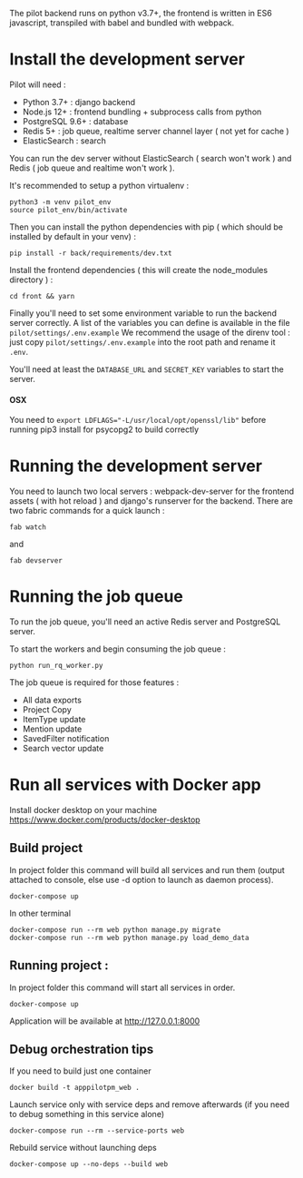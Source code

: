 
The pilot backend runs on python v3.7+, the frontend is written in ES6 javascript, transpiled with babel and bundled with webpack.

# Install the development server

Pilot will need :
 - Python 3.7+ : django backend
 - Node.js 12+ : frontend bundling + subprocess calls from python
 - PostgreSQL 9.6+ : database
 - Redis 5+ : job queue, realtime server channel layer ( not yet for cache )
 - ElasticSearch : search
 
You can run the dev server without ElasticSearch ( search won't work ) and Redis ( job queue and realtime won't work ).

It's recommended to setup a python virtualenv :

```
python3 -m venv pilot_env
source pilot_env/bin/activate
```

Then you can install the python dependencies with pip ( which should be installed by default in your venv) :

```
pip install -r back/requirements/dev.txt
```

Install the frontend dependencies ( this will create the node_modules directory ) :

```
cd front && yarn
```

Finally you'll need to set some environment variable to run the backend server correctly.
A list of the variables you can define is available in the file `pilot/settings/.env.example`
We recommend the usage of the direnv tool : just copy `pilot/settings/.env.example` into the root path and rename it `.env`.

You'll need at least the `DATABASE_URL` and `SECRET_KEY` variables to start the server.

#### OSX

You need to `export LDFLAGS="-L/usr/local/opt/openssl/lib"` before running pip3 install for psycopg2 to build correctly


# Running the development server

You need to launch two local servers : webpack-dev-server for the frontend assets ( with hot reload ) and django's runserver for the backend.
There are two fabric commands for a quick launch :

```
fab watch
```
and
```
fab devserver
```

# Running the job queue

To run the job queue, you'll need an active Redis server and PostgreSQL server.

To start the workers and begin consuming the job queue :

```
python run_rq_worker.py
```

The job queue is required for those features :
 
 - All data exports
 - Project Copy
 - ItemType update
 - Mention update
 - SavedFilter notification
 - Search vector update

# Run all services with Docker app

Install docker desktop on your machine
https://www.docker.com/products/docker-desktop

## Build project
In project folder this command will build all services and run them (output attached to console, else use -d option to launch as daemon process). 
```
docker-compose up
```
In other terminal
```
docker-compose run --rm web python manage.py migrate
docker-compose run --rm web python manage.py load_demo_data
```


## Running project : 

In project folder this command will start all services in order.
```
docker-compose up
```
Application will be available at http://127.0.0.1:8000

## Debug orchestration tips

If you need to build just one container
```
docker build -t apppilotpm_web .
```

Launch service only with service deps and remove afterwards (if you need to debug something in this service alone)
```
docker-compose run --rm --service-ports web
```

Rebuild service without launching deps
```
docker-compose up --no-deps --build web
```
